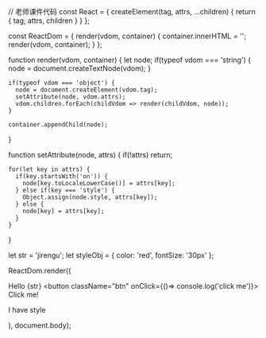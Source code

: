 // 老师课件代码
const React = {
    createElement(tag, attrs, ...children) {
      return {
        tag,
        attrs, 
        children
      }
    }
  };
  
  const ReactDom = {
    render(vdom, container) {
      container.innerHTML = '';
      render(vdom, container);
    }
  };
  
  function render(vdom, container) {
    let node;
    if(typeof vdom === 'string') {
      node = document.createTextNode(vdom);
    }
  
    if(typeof vdom === 'object') {
      node = document.createElement(vdom.tag);
      setAttribute(node, vdom.attrs);
      vdom.children.forEach(childVdom => render(childVdom, node));
    }
  
    container.appendChild(node);
  }
  
  function setAttribute(node, attrs) {
    if(!attrs) return;
  
    for(let key in attrs) {
      if(key.startsWith('on')) {
        node[key.toLocaleLowerCase()] = attrs[key];
      } else if(key === 'style') {
        Object.assign(node.style, attrs[key]);
      } else {
        node[key] = attrs[key];
      }
    }
  }
  
  let str = 'jirengu';
  let styleObj = {
    color: 'red',
    fontSize: '30px'
  };
  
  ReactDom.render((
    <div className="wrap">
      Hello {str} 
      <button className="btn" onClick={()=> console.log('click me')}> Click me!</button>
      <p style={styleObj}>I have style</p>
    </div>
    ), document.body);